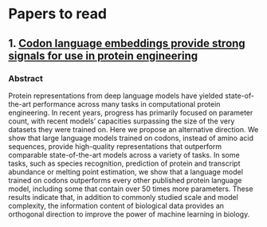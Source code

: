 # Papers to read

## 1. [Codon language embeddings provide strong signals for use in protein engineering](https://www.nature.com/articles/s42256-024-00791-0)

### Abstract
Protein representations from deep language models have yielded state-of-the-art performance across many tasks in computational protein engineering. In recent years, progress has primarily focused on parameter count, with recent models’ capacities surpassing the size of the very datasets they were trained on. Here we propose an alternative direction. We show that large language models trained on codons, instead of amino acid sequences, provide high-quality representations that outperform comparable state-of-the-art models across a variety of tasks. In some tasks, such as species recognition, prediction of protein and transcript abundance or melting point estimation, we show that a language model trained on codons outperforms every other published protein language model, including some that contain over 50 times more parameters. These results indicate that, in addition to commonly studied scale and model complexity, the information content of biological data provides an orthogonal direction to improve the power of machine learning in biology.

